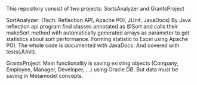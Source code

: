 
This repository consist of two projects: SortsAnalyzer and GrantsProject

SortAnalyzer: 
  (Tech: Reflection API, Apache POI, JUnit, JavaDocs)
  By Java reflection api program find classes annotated as @Sort and calls their makeSort method with automatically generated arrays as parameter to get statistics about sort performance. Forming statistic to Excel using Apache POI. The whole code is documented with JavaDocs. And covered with tests(JUnit).
  
GrantsProject:
  Main functionality is saving existing objects (Company, Employee, Manager, Developer, ...) using Oracle DB. But data must be saving in Metamodel concepts.
